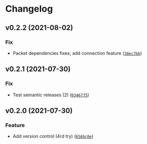 # Changelog

<!--next-version-placeholder-->

## v0.2.2 (2021-08-02)
### Fix
* Packet dependencies fixes; add connection feature ([`38ec7bb`](https://github.com/CrinitusFeles/SMEF/commit/38ec7bb4f395022a1bac9847cfb36386ce91c4b8))

## v0.2.1 (2021-07-30)
### Fix
* Test semantic releases (2) ([`0346775`](https://github.com/CrinitusFeles/SMEF/commit/0346775b9b3d39d7867ba642e5f55f8cfb02c303))

## v0.2.0 (2021-07-30)
### Feature
* Add version control (4rd try) ([`656bc0e`](https://github.com/CrinitusFeles/SMEF/commit/656bc0eed1bd172e3851ad83c7de6bb61b9933ca))
